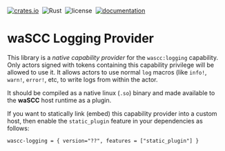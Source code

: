 [![crates.io](https://img.shields.io/crates/v/wascc-logging.svg)](https://crates.io/crates/wascc-logging)&nbsp;
![Rust](https://github.com/wascc/logging-provider/workflows/Rust/badge.svg)&nbsp;
![license](https://img.shields.io/crates/l/wascc-logging.svg)&nbsp;
[![documentation](https://docs.rs/wascc-logging/badge.svg)](https://docs.rs/wascc-logging)

# waSCC Logging Provider

This library is a _native capability provider_ for the `wascc:logging` capability. Only actors signed with tokens containing this capability privilege will be allowed to use it.  It allows actors to use normal `log` macros (like `info!`, `warn!`, `error!`, etc, to write logs from within the actor.

It should be compiled as a native linux (`.so`) binary and made available to the **waSCC** host runtime as a plugin. 

If you want to statically link (embed) this capability provider into a custom host, then enable the `static_plugin` feature in your dependencies as follows:

```
wascc-logging = { version="??", features = ["static_plugin"] }
```

